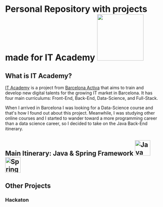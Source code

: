 # Personal Repository with projects made for IT Academy <img src="https://www.barcelonactiva.cat/documents/20124/1625465/it_academy_logo.png/859268c9-6aba-5a5c-2dea-980fb2098e5d?version=1.0&t=1662625857883" width="150" />
## What is IT Academy?
[IT Academy](https://www.barcelonactiva.cat/en/itacademy) is a project from [Barcelona Activa](https://www.barcelonactiva.cat/en/home) that aims to train and develop new digital talents for the growing IT market in Barcelona. It has four main curriculums: Front-End, Back-End, Data-Science, and Full-Stack.

When I arrived in Barcelona I was looking for a Data-Science course and that's how I found out about this project. Meanwhile, I was studying other online courses and I started to wander toward a more programming career than a data science career, so I decided to take on the Java Back-End itinerary.

## Main Itinerary: Java & Spring Framework <img src="https://upload.wikimedia.org/wikipedia/en/thumb/3/30/Java_programming_language_logo.svg/300px-Java_programming_language_logo.svg.png" alt="Java" height="50"/> <img src="https://en.wikipedia.org/wiki/Spring_Framework#/media/File:Spring_Framework_Logo_2018.svg" alt="Spring" height="50"/> 


## Other Projects
### Hackaton
